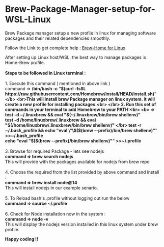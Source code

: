 # Brew-Package-Manager-setup-for-WSL-Linux
Brew Package manager setup a new profile in linux for managing software packages and their related dependencies smoothly.<p>
  
  Follow the Link to get complete help : <a href = "https://brew.sh/"> Brew-Home for Linux</a><br>
    
  After setting up Linux host/WSL, the best way to manage packages is Home-Brew profile.<br>
    <br>
    <b>Steps to be followed in Linux terminal :</b><br><br>
    1. Execute this command ( mentioned in above link )<br>
    command => <b> /bin/bash -c "$(curl -fsSL https://raw.githubusercontent.com/Homebrew/install/HEAD/install.sh)" </b>
    <br>This will install brew Package manager on linux system. It will create a new profile for installing packages.<br>
</br>
    2.  Run this set of commands in your terminal to add Homebrew to your PATH:<br>
    <b> => test -d ~/.linuxbrew && eval "$(~/.linuxbrew/bin/brew shellenv)" </br>
test -d /home/linuxbrew/.linuxbrew && eval "$(/home/linuxbrew/.linuxbrew/bin/brew shellenv)" </br>
test -r ~/.bash_profile && echo "eval \"\$($(brew --prefix)/bin/brew shellenv)\"" >>~/.bash_profile </br>
echo "eval \"\$($(brew --prefix)/bin/brew shellenv)\"" >>~/.profile </b> 
      <br><br>
      3. Browse for required Package - lets see nodejs<br>
      <b> command => brew search nodejs </b></br>
      This will provide with the packages available for nodejs from brew repo</br>
      </br>
      4. Choose the required from the list provided by above command and install :</br>
      <b>command =>  brew install node@14  </b></br>
      This will install nodejs in our example senario.</br>
      </br>
      5. To Reload bash's .profile without logging out run the below</br>
      <b> command => source ~/.profile</b></br>
      </br>
      6. Check for Node installation now in the system : </br>
      <b> command => node -v</b></br>
      This will display the nodejs version installed in this linux system under brew profile.
      <p><p>
  <b> Happy coding !!</b>
